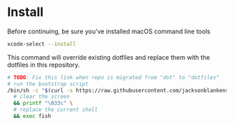 # Install

Before continuing, be sure you've installed macOS command line tools

```sh
xcode-select --install
```

This command will override existing dotfiles and replace them with the dotfiles in this repository.

```sh
# TODO: Fix this link when repo is migrated from "dot" to "dotfiles"
# run the bootstrap script
/bin/sh -c "$(curl -s https://raw.githubusercontent.com/jacksonblankenship/dot/main/.config/dotfiles/bootstrap.sh)" \
  # clear the screen
  && printf "\033c" \
  # replace the current shell
  && exec fish
```
